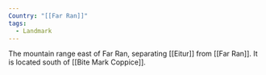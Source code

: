 ```yaml
---
Country: "[[Far Ran]]"
tags:
  - Landmark
---
```

The mountain range east of Far Ran, separating [[Eitur]] from [[Far Ran]]. It is located south of [[Bite Mark Coppice]].